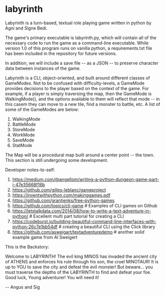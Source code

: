 # labyrinth
Labyrinth is a turn-based, textual role playing game written in python by Agni and Signe Bedi. 


The game's primary executable is labyrinth.py, which will contain all of the necessary code to
run the game as a command-line executable. While version 1.0 of this program runs on vanilla
python, a requirements.txt file has been included in the repository for future versions.

In addition, we will include a save file -- as a JSON -- to preserve character
data between instances of the game.

Labyrinth is a CLI, object-oriented, and built around different classes of GameModes. Not to be 
confused with difficulty-levels, a GameMode provides decisions to the player based on the context 
of the game. For example, if a player is simply traversing the map, then the GameMode is WalkingMode(),
and the options available to them will reflect that mode -- in this casem they can move to a new
tile, find a monster to battle, etc. A list of some of the GameModes are below:

1. WalkingMode
2. BattleMode
3. StoreMode
4. WorkMode
5. SaveMode
6. StatMode 

The Map will be a procedural map built around a center point -- the town. This section is still
undergoing some development.

Developer notes-to-self:
1. https://medium.com/@angellom/writing-a-python-dungeon-game-part-i-47e35668f16b 
2. https://github.com/gilles-leblanc/gameproject
3. https://inventwithpython.com/makinggames.pdf
4. https://github.com/grantjenks/free-python-games
5. https://github.com/topics/cli-game # Examples of CLI games on Github
6. https://letstalkdata.com/2014/08/how-to-write-a-text-adventure-in-python/ # Excellent multi part tutorial for creating a CLI
7. https://codeburst.io/building-beautiful-command-line-interfaces-with-python-26c7e1bb54df # creating a beautiful CLI using the Click library
8. https://github.com/asweigart/textadventuredemo # another *solid* example game from Al Sweigert 

This is the Backstory:

Welcome to LABYRINTH! The evil king MINOS has invaded the ancient city of ATHENS and enforces his rule through his son, the cruel MINOTAUR! It is up to YOU to save the city and defeat the evil monster! But beware... you must traverse the depths of the LABYRINTH to find and defeat your foe. Good luck, Young adventurer! You will need it!


-- Angus and Sig
